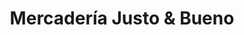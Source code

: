 ---
title: "Mercadería Justo & Bueno"
url: /caicedonia/mercaderia-justo-und-bueno/
shop: supermercado
---